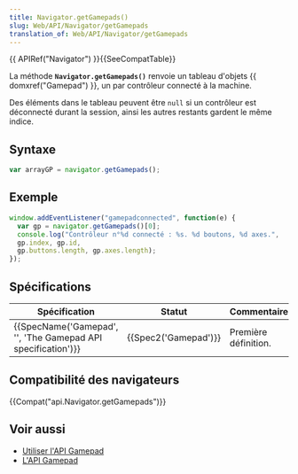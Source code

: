 ```yaml
---
title: Navigator.getGamepads()
slug: Web/API/Navigator/getGamepads
translation_of: Web/API/Navigator/getGamepads
---
```

{{ APIRef("Navigator") }}{{SeeCompatTable}}

La méthode **`Navigator.getGamepads()`** renvoie un tableau d'objets {{ domxref("Gamepad") }}, un par contrôleur connecté à la machine.

Des éléments dans le tableau peuvent être `null` si un contrôleur est déconnecté durant la session, ainsi les autres restants gardent le même indice.

## Syntaxe

```js
var arrayGP = navigator.getGamepads();
```

## Exemple

```js
window.addEventListener("gamepadconnected", function(e) {
  var gp = navigator.getGamepads()[0];
  console.log("Contrôleur n°%d connecté : %s. %d boutons, %d axes.",
  gp.index, gp.id,
  gp.buttons.length, gp.axes.length);
});
```

## Spécifications

| Spécification                                                                    | Statut                       | Commentaire          |
| -------------------------------------------------------------------------------- | ---------------------------- | -------------------- |
| {{SpecName('Gamepad', '', 'The Gamepad API specification')}} | {{Spec2('Gamepad')}} | Première définition. |

## Compatibilité des navigateurs

{{Compat("api.Navigator.getGamepads")}}

## Voir aussi

- [Utiliser l'API Gamepad](/fr/docs/Web/Guide/API/Gamepad)
- [L'API Gamepad](/fr/docs/Web/API/Gamepad_API)
